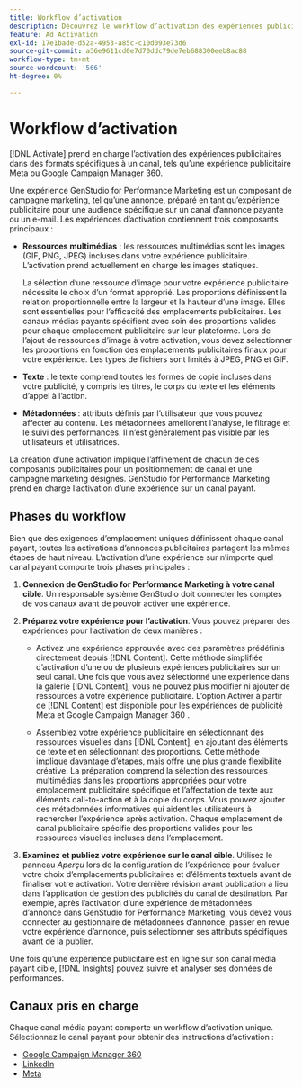 ```yaml
---
title: Workflow d’activation
description: Découvrez le workflow d’activation des expériences publicitaires.
feature: Ad Activation
exl-id: 17e1bade-d52a-4953-a85c-c10d093e73d6
source-git-commit: a36e9611cd0e7d70ddc79de7eb688300eeb8ac88
workflow-type: tm+mt
source-wordcount: '566'
ht-degree: 0%

---
```


# Workflow d’activation

[!DNL Activate] prend en charge l’activation des expériences publicitaires dans des formats spécifiques à un canal, tels qu’une expérience publicitaire Meta ou Google Campaign Manager 360.

Une expérience GenStudio for Performance Marketing est un composant de campagne marketing, tel qu’une annonce, préparé en tant qu’expérience publicitaire pour une audience spécifique sur un canal d’annonce payante ou un e-mail. Les expériences d’activation contiennent trois composants principaux :

* **Ressources multimédias** : les ressources multimédias sont les images (GIF, PNG, JPEG) incluses dans votre expérience publicitaire. L’activation prend actuellement en charge les images statiques.

  La sélection d’une ressource d’image pour votre expérience publicitaire nécessite le choix d’un format approprié. Les proportions définissent la relation proportionnelle entre la largeur et la hauteur d’une image. Elles sont essentielles pour l’efficacité des emplacements publicitaires. Les canaux médias payants spécifient avec soin des proportions valides pour chaque emplacement publicitaire sur leur plateforme. Lors de l’ajout de ressources d’image à votre activation, vous devez sélectionner les proportions en fonction des emplacements publicitaires finaux pour votre expérience. Les types de fichiers sont limités à JPEG, PNG et GIF.

* **Texte** : le texte comprend toutes les formes de copie incluses dans votre publicité, y compris les titres, le corps du texte et les éléments d’appel à l’action.

* **Métadonnées** : attributs définis par l’utilisateur que vous pouvez affecter au contenu. Les métadonnées améliorent l’analyse, le filtrage et le suivi des performances. Il n’est généralement pas visible par les utilisateurs et utilisatrices.

La création d’une activation implique l’affinement de chacun de ces composants publicitaires pour un positionnement de canal et une campagne marketing désignés. GenStudio for Performance Marketing prend en charge l’activation d’une expérience sur un canal payant.

## Phases du workflow

Bien que des exigences d’emplacement uniques définissent chaque canal payant, toutes les activations d’annonces publicitaires partagent les mêmes étapes de haut niveau. L’activation d’une expérience sur n’importe quel canal payant comporte trois phases principales :

1. **Connexion de GenStudio for Performance Marketing à votre canal cible**. Un responsable système GenStudio doit connecter les comptes de vos canaux avant de pouvoir activer une expérience.

1. **Préparez votre expérience pour l’activation**. Vous pouvez préparer des expériences pour l’activation de deux manières :

   * Activez une expérience approuvée avec des paramètres prédéfinis directement depuis [!DNL Content]. Cette méthode simplifiée d’activation d’une ou de plusieurs expériences publicitaires sur un seul canal. Une fois que vous avez sélectionné une expérience dans la galerie [!DNL Content], vous ne pouvez plus modifier ni ajouter de ressources à votre expérience publicitaire. L’option Activer à partir de [!DNL Content] est disponible pour les expériences de publicité Meta et Google Campaign Manager 360 .

   * Assemblez votre expérience publicitaire en sélectionnant des ressources visuelles dans [!DNL Content], en ajoutant des éléments de texte et en sélectionnant des proportions. Cette méthode implique davantage d’étapes, mais offre une plus grande flexibilité créative. La préparation comprend la sélection des ressources multimédias dans les proportions appropriées pour votre emplacement publicitaire spécifique et l’affectation de texte aux éléments call-to-action et à la copie du corps. Vous pouvez ajouter des métadonnées informatives qui aident les utilisateurs à rechercher l’expérience après activation. Chaque emplacement de canal publicitaire spécifie des proportions valides pour les ressources visuelles incluses dans l’emplacement.

1. **Examinez et publiez votre expérience sur le canal cible**. Utilisez le panneau _Aperçu_ lors de la configuration de l’expérience pour évaluer votre choix d’emplacements publicitaires et d’éléments textuels avant de finaliser votre activation. Votre dernière révision avant publication a lieu dans l’application de gestion des publicités du canal de destination. Par exemple, après l’activation d’une expérience de métadonnées d’annonce dans GenStudio for Performance Marketing, vous devez vous connecter au gestionnaire de métadonnées d’annonce, passer en revue votre expérience d’annonce, puis sélectionner ses attributs spécifiques avant de la publier.

Une fois qu’une expérience publicitaire est en ligne sur son canal média payant cible, [!DNL Insights] pouvez suivre et analyser ses données de performances.

## Canaux pris en charge

Chaque canal média payant comporte un workflow d’activation unique. Sélectionnez le canal payant pour obtenir des instructions d’activation :

* [Google Campaign Manager 360](activate-cm360-ad.md)
* [ LinkedIn ](activate-linkedin-ad.md)
* [Meta](activate-meta-ad.md)
